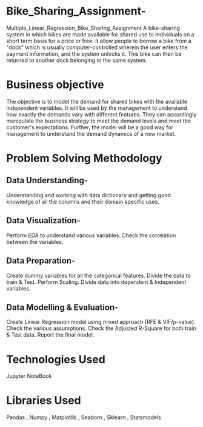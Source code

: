 # Bike_Sharing_Assignment-
Multiple_Linear_Regression_Bike_Sharing_Assignment
A bike-sharing system in which bikes are made available for shared use to individuals on a short term basis for a price or free. It allow people to borrow a bike from a "dock" which is usually computer-controlled wherein the user enters the payment information, and the system unlocks it. This bike can then be returned to another dock belonging to the same system.
# Business objective
The objective is to model the demand for shared bikes with the available independent variables. It will be used by the management to understand how exactly the demands vary with different features. They can accordingly manipulate the business strategy to meet the demand levels and meet the customer's expectations. Further, the model will be a good way for management to understand the demand dynamics of a new market.
# Problem Solving Methodology
## Data Understanding-
Understanding and working with data dictionary and getting good knowledge of all the columns and their domain specific uses.

## Data Visualization-
Perform EDA to understand various variables. Check the correlation between the variables.

## Data Preparation-
Create dummy variables for all the categorical features. Divide the data to train & Test. Perform Scaling. Divide data into dependent & Independent variables.

## Data Modelling & Evaluation-
Create Linear Regression model using mixed approach (RFE & VIF/p-value). Check the various assumptions. Check the Adjusted R-Square for both train & Test data. Report the final model.

# Technologies Used
Jupyter NoteBook

# Libraries Used
Pandas , Numpy , Matplotlib , Seaborn , Sklearn , Statsmodels

